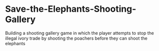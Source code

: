 # Save-the-Elephants-Shooting-Gallery
Building a shooting gallery game in which the player attempts to stop the illegal ivory trade by shooting the poachers before they can shoot the elephants
